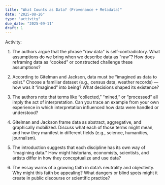 ```yaml
---
title: "What Counts as Data? (Provenance + Metadata)"
date: "2025-08-26"
type: "activity"
due_date: "2025-09-11"
draft: 1
---
```


Activity:
1. The authors argue that the phrase "raw data" is self-contradictory. What assumptions do we bring when we describe data as “raw”? How does reframing data as “cooked” or constructed challenge these assumptions?

2. According to Gitelman and Jackson, data must be “imagined as data to exist.” Choose a familiar dataset (e.g., census data, weather records) — how was it “imagined” into being? What decisions shaped its existence?

3. The authors note that terms like “collected,” “mined,” or “processed” all imply the act of interpretation. Can you trace an example from your own experience in which interpretation influenced how data were handled or understood?

4. Gitelman and Jackson frame data as abstract, aggregative, and graphically mobilized. Discuss what each of those terms might mean, and how they manifest in different fields (e.g., science, humanities, journalism).

5. The introduction suggests that each discipline has its own way of “imagining data.” How might historians, economists, scientists, and artists differ in how they conceptualize and use data?

6. The essay warns of a growing faith in data’s neutrality and objectivity. Why might this faith be appealing? What dangers or blind spots might it create in public discourse or scientific practice?